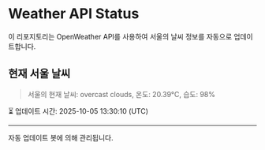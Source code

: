 
# Weather API Status

이 리포지토리는 OpenWeather API를 사용하여 서울의 날씨 정보를 자동으로 업데이트합니다.

## 현재 서울 날씨
> 서울의 현재 날씨: overcast clouds, 온도: 20.39°C, 습도: 98%

⏳ 업데이트 시간: 2025-10-05 13:30:10 (UTC)

---
자동 업데이트 봇에 의해 관리됩니다.
